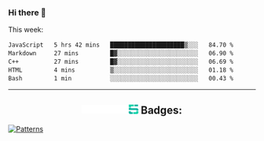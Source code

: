 ### Hi there 👋

This week:
<!--START_SECTION:waka-->

```txt
JavaScript   5 hrs 42 mins   █████████████████████▒░░░   84.70 %
Markdown     27 mins         █▓░░░░░░░░░░░░░░░░░░░░░░░   06.90 %
C++          27 mins         █▓░░░░░░░░░░░░░░░░░░░░░░░   06.69 %
HTML         4 mins          ▒░░░░░░░░░░░░░░░░░░░░░░░░   01.18 %
Bash         1 min           ░░░░░░░░░░░░░░░░░░░░░░░░░   00.43 %
```

<!--END_SECTION:waka-->

---

<h2 style="text-align:center; font-weight: bold;" align="center"><img src="https://github.com/layer5io/layer5/blob/master/.github/assets/images/layer5/layer5-light-no-trim.svg" width="115px"> Badges: </h2>

<a href= "https://meshery.layer5.io/user/04079145-d65d-4d0f-a40e-533d358bea83?tab=badges"><img height="224px" src = "https://badges.layer5.io/assets/badges/patterns/patterns.png" alt = "Patterns" /></a>
